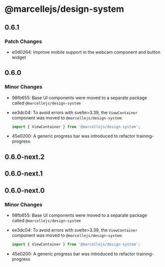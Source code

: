 # @marcellejs/design-system

## 0.6.1

### Patch Changes

- e0d0264: Improve mobile support in the webcam component and button widget

## 0.6.0

### Minor Changes

- 98fb655: Base UI components were moved to a separate package called `@marcellejs/design-system`
- ee3dc04: To avoid errors with svelte>3.39, the `ViewContainer` component was moved to `@marcellejs/design-system`:

  ```js
  import { ViewContainer } from '@marcellejs/design-system';
  ```

- 45e0200: A generic progress bar was introduced to refactor training-progress

## 0.6.0-next.2

## 0.6.0-next.1

## 0.6.0-next.0

### Minor Changes

- 98fb655: Base UI components were moved to a separate package called `@marcellejs/design-system`
- ee3dc04: To avoid errors with svelte>3.39, the `ViewContainer` component was moved to `@marcellejs/design-system`:

  ```js
  import { ViewContainer } from '@marcellejs/design-system';
  ```

- 45e0200: A generic progress bar was introduced to refactor training-progress
